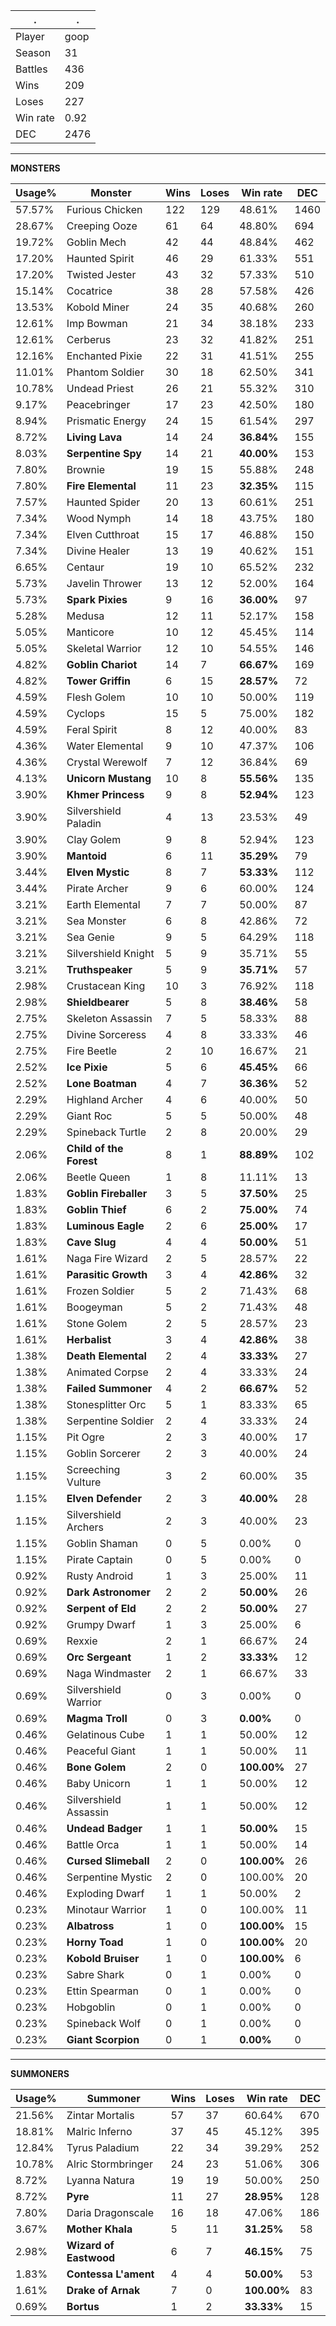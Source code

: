 .|.
|-|-
Player|goop
Season|31
Battles|436
Wins|209
Loses|227
Win rate|0.92
DEC|2476

---
**MONSTERS**

Usage%|Monster|Wins|Loses|Win rate|DEC|
-|-|-|-|-|-|
57.57%|Furious Chicken|122|129|48.61%|1460|
28.67%|Creeping Ooze|61|64|48.80%|694|
19.72%|Goblin Mech|42|44|48.84%|462|
17.20%|Haunted Spirit|46|29|61.33%|551|
17.20%|Twisted Jester|43|32|57.33%|510|
15.14%|Cocatrice|38|28|57.58%|426|
13.53%|Kobold Miner|24|35|40.68%|260|
12.61%|Imp Bowman|21|34|38.18%|233|
12.61%|Cerberus|23|32|41.82%|251|
12.16%|Enchanted Pixie|22|31|41.51%|255|
11.01%|Phantom Soldier|30|18|62.50%|341|
10.78%|Undead Priest|26|21|55.32%|310|
9.17%|Peacebringer|17|23|42.50%|180|
8.94%|Prismatic Energy|24|15|61.54%|297|
8.72%|**Living Lava**|14|24|**36.84%**|155|
8.03%|**Serpentine Spy**|14|21|**40.00%**|153|
7.80%|Brownie|19|15|55.88%|248|
7.80%|**Fire Elemental**|11|23|**32.35%**|115|
7.57%|Haunted Spider|20|13|60.61%|251|
7.34%|Wood Nymph|14|18|43.75%|180|
7.34%|Elven Cutthroat|15|17|46.88%|150|
7.34%|Divine Healer|13|19|40.62%|151|
6.65%|Centaur|19|10|65.52%|232|
5.73%|Javelin Thrower|13|12|52.00%|164|
5.73%|**Spark Pixies**|9|16|**36.00%**|97|
5.28%|Medusa|12|11|52.17%|158|
5.05%|Manticore|10|12|45.45%|114|
5.05%|Skeletal Warrior|12|10|54.55%|146|
4.82%|**Goblin Chariot**|14|7|**66.67%**|169|
4.82%|**Tower Griffin**|6|15|**28.57%**|72|
4.59%|Flesh Golem|10|10|50.00%|119|
4.59%|Cyclops|15|5|75.00%|182|
4.59%|Feral Spirit|8|12|40.00%|83|
4.36%|Water Elemental|9|10|47.37%|106|
4.36%|Crystal Werewolf|7|12|36.84%|69|
4.13%|**Unicorn Mustang**|10|8|**55.56%**|135|
3.90%|**Khmer Princess**|9|8|**52.94%**|123|
3.90%|Silvershield Paladin|4|13|23.53%|49|
3.90%|Clay Golem|9|8|52.94%|123|
3.90%|**Mantoid**|6|11|**35.29%**|79|
3.44%|**Elven Mystic**|8|7|**53.33%**|112|
3.44%|Pirate Archer|9|6|60.00%|124|
3.21%|Earth Elemental|7|7|50.00%|87|
3.21%|Sea Monster|6|8|42.86%|72|
3.21%|Sea Genie|9|5|64.29%|118|
3.21%|Silvershield Knight|5|9|35.71%|55|
3.21%|**Truthspeaker**|5|9|**35.71%**|57|
2.98%|Crustacean King|10|3|76.92%|118|
2.98%|**Shieldbearer**|5|8|**38.46%**|58|
2.75%|Skeleton Assassin|7|5|58.33%|88|
2.75%|Divine Sorceress|4|8|33.33%|46|
2.75%|Fire Beetle|2|10|16.67%|21|
2.52%|**Ice Pixie**|5|6|**45.45%**|66|
2.52%|**Lone Boatman**|4|7|**36.36%**|52|
2.29%|Highland Archer|4|6|40.00%|50|
2.29%|Giant Roc|5|5|50.00%|48|
2.29%|Spineback Turtle|2|8|20.00%|29|
2.06%|**Child of the Forest**|8|1|**88.89%**|102|
2.06%|Beetle Queen|1|8|11.11%|13|
1.83%|**Goblin Fireballer**|3|5|**37.50%**|25|
1.83%|**Goblin Thief**|6|2|**75.00%**|74|
1.83%|**Luminous Eagle**|2|6|**25.00%**|17|
1.83%|**Cave Slug**|4|4|**50.00%**|51|
1.61%|Naga Fire Wizard|2|5|28.57%|22|
1.61%|**Parasitic Growth**|3|4|**42.86%**|32|
1.61%|Frozen Soldier|5|2|71.43%|68|
1.61%|Boogeyman|5|2|71.43%|48|
1.61%|Stone Golem|2|5|28.57%|23|
1.61%|**Herbalist**|3|4|**42.86%**|38|
1.38%|**Death Elemental**|2|4|**33.33%**|27|
1.38%|Animated Corpse|2|4|33.33%|24|
1.38%|**Failed Summoner**|4|2|**66.67%**|52|
1.38%|Stonesplitter Orc|5|1|83.33%|65|
1.38%|Serpentine Soldier|2|4|33.33%|24|
1.15%|Pit Ogre|2|3|40.00%|17|
1.15%|Goblin Sorcerer|2|3|40.00%|24|
1.15%|Screeching Vulture|3|2|60.00%|35|
1.15%|**Elven Defender**|2|3|**40.00%**|28|
1.15%|Silvershield Archers|2|3|40.00%|23|
1.15%|Goblin Shaman|0|5|0.00%|0|
1.15%|Pirate Captain|0|5|0.00%|0|
0.92%|Rusty Android|1|3|25.00%|11|
0.92%|**Dark Astronomer**|2|2|**50.00%**|26|
0.92%|**Serpent of Eld**|2|2|**50.00%**|27|
0.92%|Grumpy Dwarf|1|3|25.00%|6|
0.69%|Rexxie|2|1|66.67%|24|
0.69%|**Orc Sergeant**|1|2|**33.33%**|12|
0.69%|Naga Windmaster|2|1|66.67%|33|
0.69%|Silvershield Warrior|0|3|0.00%|0|
0.69%|**Magma Troll**|0|3|**0.00%**|0|
0.46%|Gelatinous Cube|1|1|50.00%|12|
0.46%|Peaceful Giant|1|1|50.00%|11|
0.46%|**Bone Golem**|2|0|**100.00%**|27|
0.46%|Baby Unicorn|1|1|50.00%|12|
0.46%|Silvershield Assassin|1|1|50.00%|12|
0.46%|**Undead Badger**|1|1|**50.00%**|15|
0.46%|Battle Orca|1|1|50.00%|14|
0.46%|**Cursed Slimeball**|2|0|**100.00%**|26|
0.46%|Serpentine Mystic|2|0|100.00%|20|
0.46%|Exploding Dwarf|1|1|50.00%|2|
0.23%|Minotaur Warrior|1|0|100.00%|11|
0.23%|**Albatross**|1|0|**100.00%**|15|
0.23%|**Horny Toad**|1|0|**100.00%**|20|
0.23%|**Kobold Bruiser**|1|0|**100.00%**|6|
0.23%|Sabre Shark|0|1|0.00%|0|
0.23%|Ettin Spearman|0|1|0.00%|0|
0.23%|Hobgoblin|0|1|0.00%|0|
0.23%|Spineback Wolf|0|1|0.00%|0|
0.23%|**Giant Scorpion**|0|1|**0.00%**|0|

---
**SUMMONERS**

Usage%|Summoner|Wins|Loses|Win rate|DEC|
-|-|-|-|-|-|
21.56%|Zintar Mortalis|57|37|60.64%|670|
18.81%|Malric Inferno|37|45|45.12%|395|
12.84%|Tyrus Paladium|22|34|39.29%|252|
10.78%|Alric Stormbringer|24|23|51.06%|306|
8.72%|Lyanna Natura|19|19|50.00%|250|
8.72%|**Pyre**|11|27|**28.95%**|128|
7.80%|Daria Dragonscale|16|18|47.06%|186|
3.67%|**Mother Khala**|5|11|**31.25%**|58|
2.98%|**Wizard of Eastwood**|6|7|**46.15%**|75|
1.83%|**Contessa L'ament**|4|4|**50.00%**|53|
1.61%|**Drake of Arnak**|7|0|**100.00%**|83|
0.69%|**Bortus**|1|2|**33.33%**|15|

